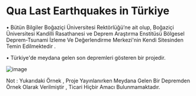 # Qua Last Earthquakes in Türkiye

• Bütün Bilgiler Boğaziçi Üniversitesi Rektörlüğü’ne ait olup, Boğaziçi Üniversitesi Kandilli Rasathanesi ve Deprem Araştırma Enstitüsü Bölgesel Deprem-Tsunami İzleme Ve Değerlendirme Merkezi'nin Kendi Sitesinden Temin Edilmektedir .                                        

• Türkiye'de meydana gelen son depremleri gösteren bir projedir.

![image](https://github.com/QuartzzDev/Qua_TRLastEarthquakes/assets/69876083/9c7452af-0f5e-4581-bd22-d81097387332)

Not : Yukarıdaki Örnek , Proje Yayınlanırken Meydana Gelen Bir Depremden Örnek Olarak Verilmiştir , Ticari Hiçbir Amacı Bulunmamaktadır.

